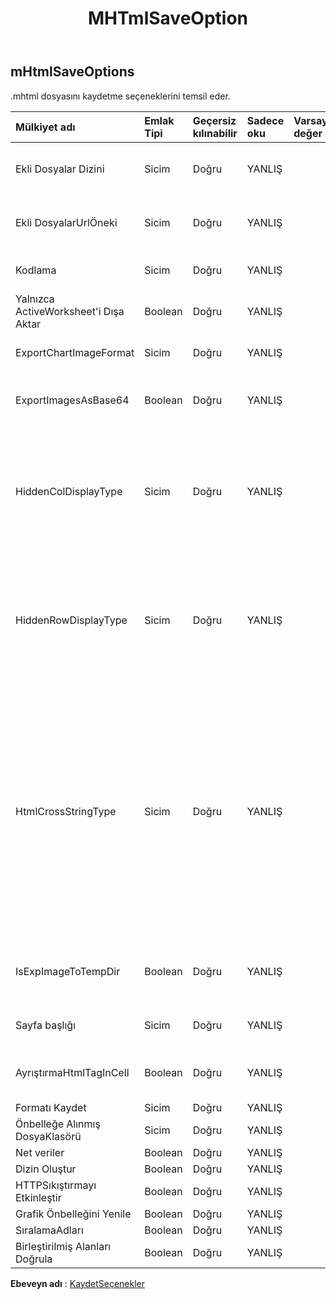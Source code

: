 ﻿---
title: MHTmlSaveOption
second_title: Aspose.Cells Cloud Documen
type: docs
url: /tr/specification/model/mhtmlsaveoptions/
description: "Aspose.Cells Bulut modeli spesifikasyonu: MHtmlSaveOptions. Açma, oluşturma, düzenleme, bölme, birleştirme, karşılaştırma ve dönüştürme gibi özelliklerle Excel ve diğer elektronik tablo belgelerini zahmetsizce yönetin"
kwords: Excel, Office, Elektronik Tablo, Cloud REST API, MHTmlSaveOptions
weight: 50
---
## **mHtmlSaveOptions**

 .mhtml dosyasını kaydetme seçeneklerini temsil eder.

| Mülkiyet adı| Emlak Tipi| Geçersiz kılınabilir| Sadece oku| Varsayılan değer| Tanım|
|:- |:- |:- |:- |:- |:- |
| Ekli Dosyalar Dizini| Sicim| Doğru| YANLIŞ|| Ekli dosyaların kaydedileceği dizin. Yalnızca html akışına kaydetmek için.|
| Ekli DosyalarUrlÖneki| Sicim| Doğru| YANLIŞ||Html dosyasındaki resim gibi ekli dosyaların Url önekini belirtin. Yalnızca html akışına kaydetmek için.|
| Kodlama| Sicim| Doğru| YANLIŞ|| Ayarlanmazsa, varsayılan kodlama türü olarak Encoding.UTF8'i kullanın.|
| Yalnızca ActiveWorksheet'i Dışa Aktar| Boolean| Doğru| YANLIŞ|| Çalışma kitabının tamamının html dosyasına aktarılıp aktarılmayacağını belirtir.|
| ExportChartImageFormat| Sicim| Doğru| YANLIŞ|| Dışa aktarmadan önce grafik görüntüsünün biçimini alın veya ayarlayın|
| ExportImagesAsBase64| Boolean| Doğru| YANLIŞ|| Görüntülerin Base64 formatında HTML'e, MHTML'ye mi yoksa EPUB'a mı kaydedileceğini belirtir.|
| HiddenColDisplayType| Sicim| Doğru| YANLIŞ|| Excel'de gizli sütun (bu sütunun genişliği 0'dır), bunu html formatında kaydetmeden önce, HtmlHiddenColDisplayType "Kaldır" ise, gizli sütun çıktısı alınmaz, değer "Gizli" ise sütun çıktısı alınır, ancak gizliydi, varsayılan değer "Gizli"dir|
| HiddenRowDisplayType| Sicim| Doğru| YANLIŞ||Excel'de gizli satır (bu satırın yüksekliği 0'dır), bunu html formatında kaydetmeden önce, HtmlHiddenRowDisplayType "Kaldır" ise gizli satır çıkarılmaz, değer "Gizli" ise satırın çıktısı alınır, ancak gizliydi, varsayılan değer "Gizli"dir|
| HtmlCrossStringType| Sicim| Doğru| YANLIŞ|| Bir Excel dosyasını html formatında kaydederken hücreler arası bir dizenin MS Excel ile aynı şekilde görüntülenip görüntülenmeyeceğini belirtir. Varsayılan olarak değer Varsayılan'dır, dolayısıyla hücreler arası dizeler için, Aspose.Cells ve MS Excel tarafından oluşturulan html dosyaları arasında çok az fark vardır. Ancak büyük html dosyaları oluşturma performansı, değeri Çapraz olarak ayarlamak, bundan birkaç kat daha hızlı olacaktır. Varsayılan veya Fit2Cell olarak ayarlayarak.|
| IsExpImageToTempDir| Boolean| Doğru| YANLIŞ|| Görüntü dosyalarının geçici dizine aktarılıp aktarılmayacağını belirtir. Yalnızca html akışına kaydetmek için.|
| Sayfa başlığı| Sicim| Doğru| YANLIŞ||Html sayfasının başlığı. Yalnızca html akışına kaydetmek için.|
| AyrıştırmaHtmlTagInCell| Boolean| Doğru| YANLIŞ|| Hücredeki html etiketini, hücre değeri olarak veya html etiketi olarak ayrıştırın, varsayılan değer doğrudur|
| Formatı Kaydet| Sicim| Doğru| YANLIŞ|||
| Önbelleğe Alınmış DosyaKlasörü| Sicim| Doğru| YANLIŞ|||
| Net veriler| Boolean| Doğru| YANLIŞ|||
| Dizin Oluştur| Boolean| Doğru| YANLIŞ|||
| HTTPSıkıştırmayı Etkinleştir| Boolean| Doğru| YANLIŞ|||
| Grafik Önbelleğini Yenile| Boolean| Doğru| YANLIŞ|||
| SıralamaAdları| Boolean| Doğru| YANLIŞ|||
| Birleştirilmiş Alanları Doğrula| Boolean| Doğru| YANLIŞ|||

**Ebeveyn adı** : [KaydetSeçenekler](/specification/model/saveoptions)

